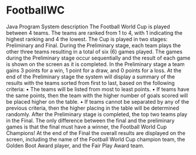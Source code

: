 # FootballWC
Java Program
System description
The Football World Cup is played between 4 teams. The teams are ranked from 1 to 4, with 1
indicating the highest ranking and 4 the lowest.
The Cup is played in two stages: Preliminary and Final.
During the Preliminary stage, each team plays the other three teams resulting in a total of six (6)
games played. The games during the Preliminary stage occur sequentially and the result of each
game is shown on the screen as it is completed. In the Preliminary stage a team gains 3 points for a
win, 1 point for a draw, and 0 points for a loss.
At the end of the Preliminary stage the system will display a summary of the results with the
teams sorted from first to last, based on the following criteria:
• The teams will be listed from most to least points.
• If teams have the same points, then the team with the higher number of goals scored will
be placed higher on the table.
• If teams cannot be separated by any of the previous criteria, then the higher placing in the
table will be determined randomly.
After the Preliminary stage is completed, the top two teams play in the Final. The only difference
between the final and the preliminary games is that the final must have a winner, the Football
World Cup Champions!
At the end of the Final the overall results are displayed on the screen, including the name of the
Football World Cup champion team, the Golden Boot Award player, and the Fair Play Award
team.
